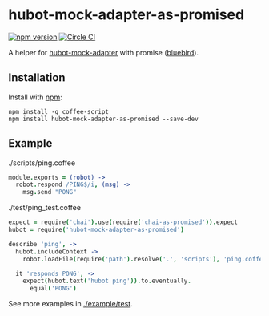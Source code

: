 # hubot-mock-adapter-as-promised 
[![npm version](https://badge.fury.io/js/hubot-mock-adapter-as-promised.svg)](http://badge.fury.io/js/hubot-mock-adapter-as-promised)
[![Circle CI](https://circleci.com/gh/ikuo/hubot-mock-adapter-as-promised.svg?style=svg)](https://circleci.com/gh/ikuo/hubot-mock-adapter-as-promised)

A helper for [hubot-mock-adapter](https://github.com/blalor/hubot-mock-adapter) with promise ([bluebird](https://github.com/petkaantonov/bluebird)).

## Installation

Install with [npm](https://www.npmjs.com/):

```shell
npm install -g coffee-script
npm install hubot-mock-adapter-as-promised --save-dev
```

## Example

./scripts/ping.coffee

```coffeescript
module.exports = (robot) ->
  robot.respond /PING$/i, (msg) ->
    msg.send "PONG"
```

./test/ping_test.coffee

```coffeescript
expect = require('chai').use(require('chai-as-promised')).expect
hubot = require('hubot-mock-adapter-as-promised')

describe 'ping', ->
  hubot.includeContext ->
    robot.loadFile(require('path').resolve('.', 'scripts'), 'ping.coffee')

  it 'responds PONG', ->
    expect(hubot.text('hubot ping')).to.eventually.
      equal('PONG')
```

See more examples in [./example/test](./example/test).
